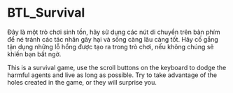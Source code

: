 # BTL_Survival
Đây là một trò chơi sinh tồn, hãy sử dụng các nút di chuyển trên bàn phím để né tránh các tác nhân gây hại và sống càng lâu càng tốt.
Hãy cố gắng tận dụng những lỗ hổng được tạo ra trong trò chơi, nếu không chúng sẽ khiến bạn bất ngờ.

This is a survival game, use the scroll buttons on the keyboard to dodge the harmful agents and live as long as possible.
Try to take advantage of the holes created in the game, or they will surprise you.
